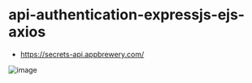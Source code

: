 # api-authentication-expressjs-ejs-axios
- https://secrets-api.appbrewery.com/

![image](https://github.com/rkapril/api-authentication-expressjs-ejs-axios/assets/61505106/37028425-2120-432c-b17f-c5117c3060eb)
